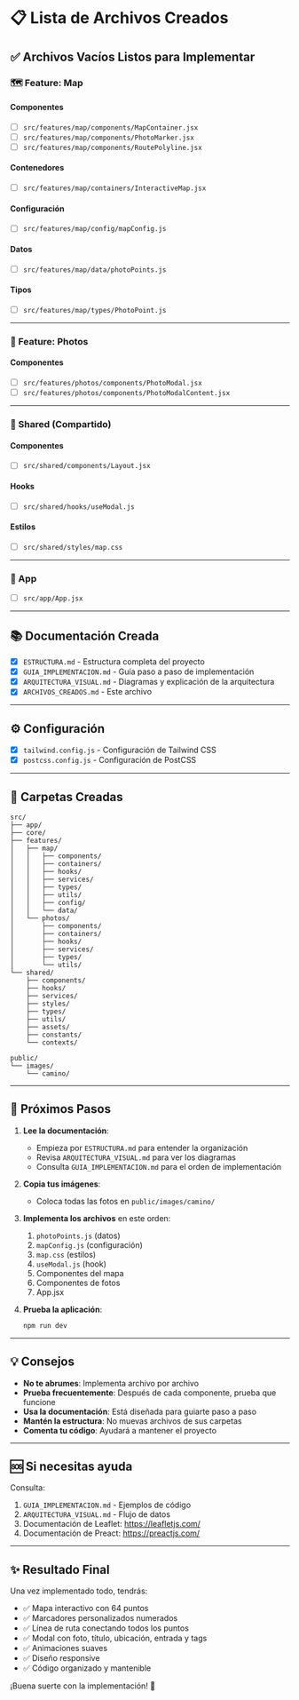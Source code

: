 # 📋 Lista de Archivos Creados

## ✅ Archivos Vacíos Listos para Implementar

### 🗺️ Feature: Map

#### Componentes
- [ ] `src/features/map/components/MapContainer.jsx`
- [ ] `src/features/map/components/PhotoMarker.jsx`
- [ ] `src/features/map/components/RoutePolyline.jsx`

#### Contenedores
- [ ] `src/features/map/containers/InteractiveMap.jsx`

#### Configuración
- [ ] `src/features/map/config/mapConfig.js`

#### Datos
- [ ] `src/features/map/data/photoPoints.js`

#### Tipos
- [ ] `src/features/map/types/PhotoPoint.js`

---

### 📸 Feature: Photos

#### Componentes
- [ ] `src/features/photos/components/PhotoModal.jsx`
- [ ] `src/features/photos/components/PhotoModalContent.jsx`

---

### 🔧 Shared (Compartido)

#### Componentes
- [ ] `src/shared/components/Layout.jsx`

#### Hooks
- [ ] `src/shared/hooks/useModal.js`

#### Estilos
- [ ] `src/shared/styles/map.css`

---

### 🎯 App

- [ ] `src/app/App.jsx`

---

## 📚 Documentación Creada

- [x] `ESTRUCTURA.md` - Estructura completa del proyecto
- [x] `GUIA_IMPLEMENTACION.md` - Guía paso a paso de implementación
- [x] `ARQUITECTURA_VISUAL.md` - Diagramas y explicación de la arquitectura
- [x] `ARCHIVOS_CREADOS.md` - Este archivo

---

## ⚙️ Configuración

- [x] `tailwind.config.js` - Configuración de Tailwind CSS
- [x] `postcss.config.js` - Configuración de PostCSS

---

## 📂 Carpetas Creadas

```
src/
├── app/
├── core/
├── features/
│   ├── map/
│   │   ├── components/
│   │   ├── containers/
│   │   ├── hooks/
│   │   ├── services/
│   │   ├── types/
│   │   ├── utils/
│   │   ├── config/
│   │   └── data/
│   └── photos/
│       ├── components/
│       ├── containers/
│       ├── hooks/
│       ├── services/
│       ├── types/
│       └── utils/
└── shared/
    ├── components/
    ├── hooks/
    ├── services/
    ├── styles/
    ├── types/
    ├── utils/
    ├── assets/
    ├── constants/
    └── contexts/

public/
└── images/
    └── camino/
```

---

## 🎯 Próximos Pasos

1. **Lee la documentación**:
   - Empieza por `ESTRUCTURA.md` para entender la organización
   - Revisa `ARQUITECTURA_VISUAL.md` para ver los diagramas
   - Consulta `GUIA_IMPLEMENTACION.md` para el orden de implementación

2. **Copia tus imágenes**:
   - Coloca todas las fotos en `public/images/camino/`

3. **Implementa los archivos** en este orden:
   1. `photoPoints.js` (datos)
   2. `mapConfig.js` (configuración)
   3. `map.css` (estilos)
   4. `useModal.js` (hook)
   5. Componentes del mapa
   6. Componentes de fotos
   7. App.jsx

4. **Prueba la aplicación**:
   ```bash
   npm run dev
   ```

---

## 💡 Consejos

- **No te abrumes**: Implementa archivo por archivo
- **Prueba frecuentemente**: Después de cada componente, prueba que funcione
- **Usa la documentación**: Está diseñada para guiarte paso a paso
- **Mantén la estructura**: No muevas archivos de sus carpetas
- **Comenta tu código**: Ayudará a mantener el proyecto

---

## 🆘 Si necesitas ayuda

Consulta:
1. `GUIA_IMPLEMENTACION.md` - Ejemplos de código
2. `ARQUITECTURA_VISUAL.md` - Flujo de datos
3. Documentación de Leaflet: https://leafletjs.com/
4. Documentación de Preact: https://preactjs.com/

---

## ✨ Resultado Final

Una vez implementado todo, tendrás:
- ✅ Mapa interactivo con 64 puntos
- ✅ Marcadores personalizados numerados
- ✅ Línea de ruta conectando todos los puntos
- ✅ Modal con foto, título, ubicación, entrada y tags
- ✅ Animaciones suaves
- ✅ Diseño responsive
- ✅ Código organizado y mantenible

¡Buena suerte con la implementación! 🚀
